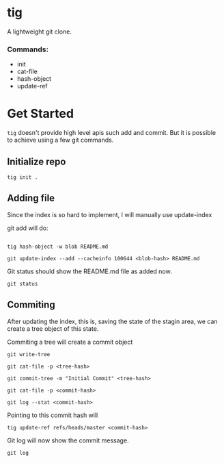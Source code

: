 # tig

A lightweight git clone.

### Commands:
- init
- cat-file
- hash-object
- update-ref

# Get Started

`tig` doesn't provide high level apis such add and commit. 
But it is possible to achieve using a few git commands.

## Initialize repo

```
tig init .
```

## Adding file

Since the index is so hard to implement, I will manually use update-index

git add will do:

```

tig hash-object -w blob README.md

git update-index --add --cacheinfo 100644 <blob-hash> README.md

```

Git status should show the README.md file as added now.

```
git status
```


## Commiting

After updating the index, this is, saving the state of the stagin area, we can create a tree object of this state.

Commiting a tree will create a commit object

```
git write-tree

git cat-file -p <tree-hash>

git commit-tree -m "Initial Commit" <tree-hash>

git cat-file -p <commit-hash>

git log --stat <commit-hash>
```

Pointing to this commit hash will

```
tig update-ref refs/heads/master <commit-hash>
```

Git log will now show the commit message.

```
git log
```
